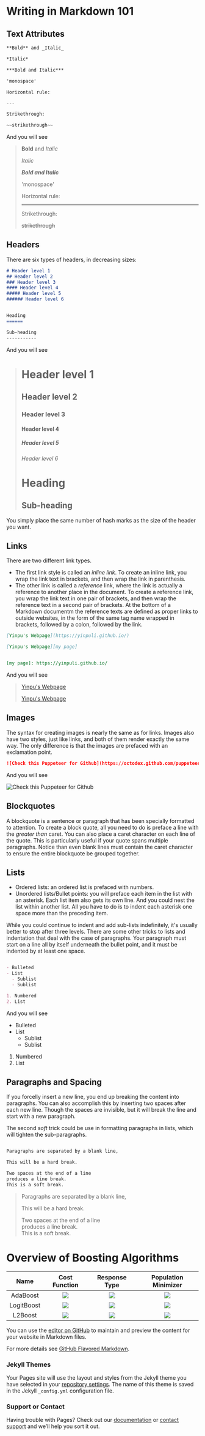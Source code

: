 # Writing in Markdown 101



## Text Attributes

```markdown
**Bold** and _Italic_ 

*Italic*

***Bold and Italic***

'monospace'

Horizontal rule:

---

Strikethrough:

~~strikethrough~~

```

And you will see

>**Bold** and _Italic_ 
>
>*Italic*
>
>***Bold and Italic***
>
>'monospace'
>
>Horizontal rule:
>
>---
>
>Strikethrough:
>
>~~strikethrough~~



## Headers

There are six types of headers, in decreasing sizes:

```markdown
# Header level 1
## Header level 2
### Header level 3
#### Header level 4
##### Header level 5
###### Header level 6


Heading
======

Sub-heading
-----------
```

And you will see
># Header level 1
>## Header level 2
>### Header level 3
>#### Header level 4
>##### Header level 5
>###### Header level 6
>Heading
>======
>
>Sub-heading
>-----------



You simply place the same number of hash marks as the size of the header you want.

## Links

There are two different link types. 
- The first link style is called an _inline link_. To create an inline link, you wrap the link text in brackets, and then wrap the link in parenthesis. 
- The other link is called a _reference_ link, where the link is actually a reference to another place in the document. To create a reference link, you wrap the link text in one pair of brackets, and then wrap the reference text in a second pair of brackets. At the bottom of a Markdown documentm the reference texts are defined as proper links to outside websites, in the form of the same tag name wrapped in brackets, followed by a colon, followed by the link.

```markdown
[Yinpu's Webpage](https://yinpuli.github.io/)

[Yinpu's Webpage][my page]


[my page]: https://yinpuli.github.io/

```

And you will see

>[Yinpu's Webpage](https://yinpuli.github.io/)
>
>[Yinpu's Webpage][my page]
>
>
>[my page]: https://yinpuli.github.io/


## Images

The syntax for creating images is nearly the same as for links. Images also have two styles, just like links, and both of them render exactly the same way. The only difference is that the images are prefaced with an exclamation point.

```markdown
![Check this Puppeteer for Github](https://octodex.github.com/puppeteer/)
```

And you will see

![Check this Puppeteer for Github](https://octodex.github.com/images/puppeteer.png)

## Blockquotes

A blockquote is a sentence or paragraph that has been specially formatted to attention. To create a block quote, all you need to do is preface a line with the _greater than_ caret. You can also place a caret character on each line of the quote. This is particularly useful if your quote spans multiple paragraphs. Notice than even blank lines must contain the caret character to ensure the entire blockquote be grouped together.

## Lists

- Ordered lists: an ordered list is prefaced with numbers.
- Unordered lists/Bullet points: you will preface each item in the list with an asterisk. Each list item also gets its own line. And you could nest the list within another list. All you have to do is to indent each asterisk one space more than the preceding item.

While you could continue to indent and add sub-lists indefinitely, it's usually better to stop after three levels. There are some other tricks to lists and indentation that deal with the case of paragraphs. Your paragraph must start on a line all by itself underneath the bullet point, and it must be indented by at least one space. 


```markdown

- Bulleted
- List
  - Sublist
  - Sublist

1. Numbered
2. List

```

And you will see

- Bulleted
- List
  - Sublist
  - Sublist

1. Numbered
2. List


## Paragraphs and Spacing

If you forcelly insert a new line, you end up breaking the content into paragraphs. You can also accomplish this by inserting two spaces after each new line. Though the spaces are invisible, but it will break the line and start with a new paragraph.

The second _soft_ trick could be use in formatting paragraphs in lists, which will tighten the sub-paragraphs.


```markdown

Paragraphs are separated by a blank line,

This will be a hard break.

Two spaces at the end of a line  
produces a line break.  
This is a soft break.

```




>Paragraphs are separated by a blank line,
>
>This will be a hard break.
>
>Two spaces at the end of a line  
>produces a line break.  
>This is a soft break.







# Overview of Boosting Algorithms

|    Name    |     Cost Function    |                       Response Type                       |                         Population Minimizer                         |
|:----------:|:--------------------:|:---------------------------------------------------------:|:--------------------------------------------------------------------:|
|  AdaBoost  |      <img src="https://render.githubusercontent.com/render/math?math=e^{yf}">      |    <img src="https://render.githubusercontent.com/render/math?math=y \in \left\lbrace -1, +1 \right\rbrace">            | <img src="https://render.githubusercontent.com/render/math?math=F(x) = \frac{1}{2}log\left(\frac{\mathbb{P}(Y=1\|X=x)}{\mathbb{P}(Y=-1\|X=x)}\right)"> |
| LogitBoost |  <img src="https://render.githubusercontent.com/render/math?math=log_2[1 \002B e^{-2yf}]">  |    <img src="https://render.githubusercontent.com/render/math?math=y \in \left\lbrace -1, +1 \right\rbrace">     |  <img src="https://render.githubusercontent.com/render/math?math=F(x)=\frac{1}{2}log\left(\frac{\mathbb{P}(Y=1\|X=x)}{\mathbb{P}(Y=-1\|X=x)}\right)">   |
|   L2Boost  |  <img src="https://render.githubusercontent.com/render/math?math=\frac{(y-f)^2}{2}"> |  <img src="https://render.githubusercontent.com/render/math?math=y \in \left\lbrace -1, +1 \right\rbrace, \mathbb{R}">    |                         <img src="https://render.githubusercontent.com/render/math?math=F(x) = \mathbb{E}(Y\|X=x)">                           |

























You can use the [editor on GitHub](https://github.com/YinpuLi/blogs/edit/gh-pages/index.md) to maintain and preview the content for your website in Markdown files.


For more details see [GitHub Flavored Markdown](https://guides.github.com/features/mastering-markdown/).

### Jekyll Themes

Your Pages site will use the layout and styles from the Jekyll theme you have selected in your [repository settings](https://github.com/YinpuLi/blogs/settings). The name of this theme is saved in the Jekyll `_config.yml` configuration file.

### Support or Contact

Having trouble with Pages? Check out our [documentation](https://docs.github.com/categories/github-pages-basics/) or [contact support](https://github.com/contact) and we’ll help you sort it out.
